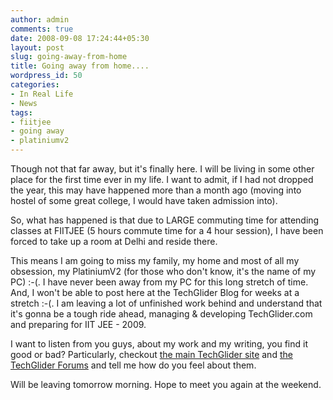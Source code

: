 ```yaml
---
author: admin
comments: true
date: 2008-09-08 17:24:44+05:30
layout: post
slug: going-away-from-home
title: Going away from home....
wordpress_id: 50
categories:
- In Real Life
- News
tags:
- fiitjee
- going away
- platiniumv2
---
```




Though not that far away, but it's finally here. I will be living in some other place for the first time ever in my life. I want to admit, if I had not dropped the year, this may have happened more than a month ago (moving into hostel of some great college, I would have taken admission into).

So, what has happened is that due to LARGE commuting time for attending classes at FIITJEE (5 hours commute time for a 4 hour session), I have been forced to take up a room at Delhi and reside there.

This means I am going to miss my family, my home and most of all my obsession, my PlatiniumV2 (for those who don't know, it's the name of my PC) :-(. I have never been away from my PC for this long stretch of time. And, I won't be able to post here at the TechGlider Blog for weeks at a stretch :-(. I am leaving a lot of unfinished work behind and understand that it's gonna be a tough ride ahead, managing & developing TechGlider.com and preparing for IIT JEE - 2009.

I want to listen from you guys, about my work and my writing, you find it good or bad? Particularly, checkout [the main TechGlider site](http://www.techglider.in/index.html) and [the TechGlider Forums](http://forums.techglider.in/) and tell me how do you feel about them.

Will be leaving tomorrow morning. Hope to meet you again at the weekend.
